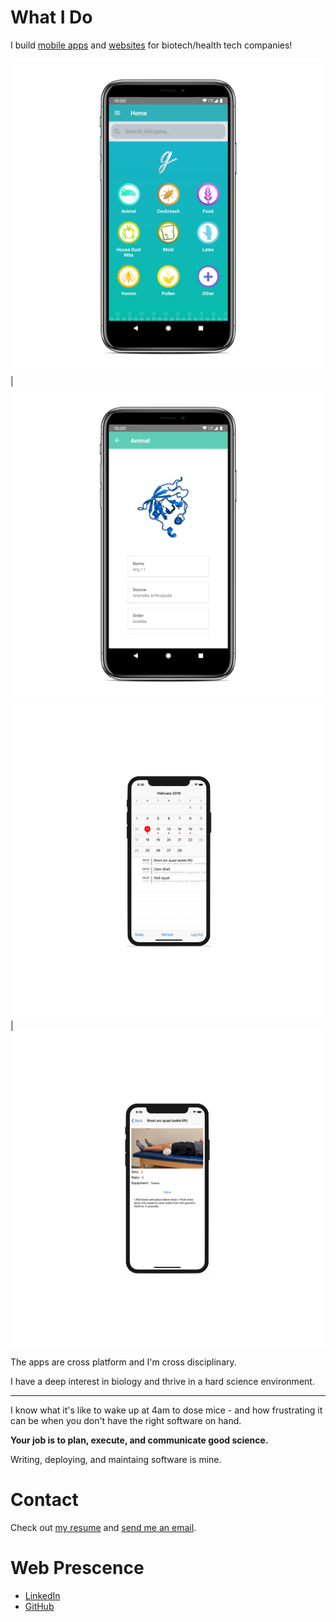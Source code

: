 # What I Do

I build [mobile apps](https://apps.apple.com/app/allergen-guru/id1373922308) and [websites](https://depmap.org/portal/) for biotech/health tech companies!

![](./mast-home.png) | ![](./mast-allergen.png)
![](./hermes-home.png) | ![](./hermes-exercise.png)

The apps are cross platform and I'm cross disciplinary.

I have a deep interest in biology and thrive in a hard science environment.

---

I know what it's like to wake up at 4am to dose mice - and how frustrating it can be when you don't have the right software on hand.

**Your job is to plan, execute, and communicate good science.**

Writing, deploying, and maintaing software is mine.

# Contact

Check out [my resume](https://nishantjha.org/resume.pdf) and [send me an email](mailto:me@nishantjha.org).

# Web Prescence

 - [LinkedIn](https://linkedin.com/in/ninjha01/)
 - [GitHub](https://github.com/ninjha01/)
